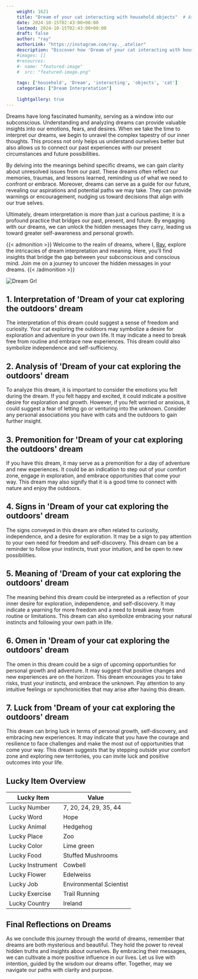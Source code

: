 ```yaml
---
    weight: 1621
    title: "Dream of your cat interacting with household objects"  # Assuming 'title' column exists
    date: 2024-10-15T02:43:00+08:00
    lastmod: 2024-10-15T02:43:00+08:00
    draft: false
    author: "ray"
    authorLink: "https://instagram.com/ray._.atelier"
    description: "Discover how 'Dream of your cat interacting with household objects' can interpret your future and uncover its significant meanings in your life."
    #images: []
    #resources:
    #- name: "featured-image"
    #  src: "featured-image.png"
    
    tags: ['household', 'Dream', 'interacting', 'objects', 'cat']
    categories: ["Dream Interpretation"]
    
    lightgallery: true
---
```

    
Dreams have long fascinated humanity, serving as a window into our subconscious. Understanding and analyzing dreams can provide valuable insights into our emotions, fears, and desires. When we take the time to interpret our dreams, we begin to unravel the complex tapestry of our inner thoughts. This process not only helps us understand ourselves better but also allows us to connect our past experiences with our present circumstances and future possibilities.

By delving into the meanings behind specific dreams, we can gain clarity about unresolved issues from our past. These dreams often reflect our memories, traumas, and lessons learned, reminding us of what we need to confront or embrace. Moreover, dreams can serve as a guide for our future, revealing our aspirations and potential paths we may take. They can provide warnings or encouragement, nudging us toward decisions that align with our true selves.

Ultimately, dream interpretation is more than just a curious pastime; it is a profound practice that bridges our past, present, and future. By engaging with our dreams, we can unlock the hidden messages they carry, leading us toward greater self-awareness and personal growth.

{{< admonition >}}
Welcome to the realm of dreams, where I, [Ray](https://instagram.com/ray._.atelier), explore the intricacies of dream interpretation and meaning. Here, you’ll find insights that bridge the gap between your subconscious and conscious mind. Join me on a journey to uncover the hidden messages in your dreams.
{{< /admonition >}}

![Dream Grl](https://cdn.pixabay.com/photo/2017/11/02/03/35/gothic-2910057_1280.jpg "Dream Grl")

## 1. Interpretation of 'Dream of your cat exploring the outdoors' dream

The interpretation of this dream could suggest a sense of freedom and curiosity. Your cat exploring the outdoors may symbolize a desire for exploration and adventure in your own life. It may indicate a need to break free from routine and embrace new experiences. This dream could also symbolize independence and self-sufficiency.

## 2. Analysis of 'Dream of your cat exploring the outdoors' dream

To analyze this dream, it is important to consider the emotions you felt during the dream. If you felt happy and excited, it could indicate a positive desire for exploration and growth. However, if you felt worried or anxious, it could suggest a fear of letting go or venturing into the unknown. Consider any personal associations you have with cats and the outdoors to gain further insight.

## 3. Premonition for 'Dream of your cat exploring the outdoors' dream

If you have this dream, it may serve as a premonition for a day of adventure and new experiences. It could be an indication to step out of your comfort zone, engage in exploration, and embrace opportunities that come your way. This dream may also signify that it is a good time to connect with nature and enjoy the outdoors.

## 4. Signs in 'Dream of your cat exploring the outdoors' dream

The signs conveyed in this dream are often related to curiosity, independence, and a desire for exploration. It may be a sign to pay attention to your own need for freedom and self-discovery. This dream can be a reminder to follow your instincts, trust your intuition, and be open to new possibilities.

## 5. Meaning of 'Dream of your cat exploring the outdoors' dream

The meaning behind this dream could be interpreted as a reflection of your inner desire for exploration, independence, and self-discovery. It may indicate a yearning for more freedom and a need to break away from routine or limitations. This dream can also symbolize embracing your natural instincts and following your own path in life.

## 6. Omen in 'Dream of your cat exploring the outdoors' dream

The omen in this dream could be a sign of upcoming opportunities for personal growth and adventure. It may suggest that positive changes and new experiences are on the horizon. This dream encourages you to take risks, trust your instincts, and embrace the unknown. Pay attention to any intuitive feelings or synchronicities that may arise after having this dream.

## 7. Luck from 'Dream of your cat exploring the outdoors' dream

This dream can bring luck in terms of personal growth, self-discovery, and embracing new experiences. It may indicate that you have the courage and resilience to face challenges and make the most out of opportunities that come your way. This dream suggests that by stepping outside your comfort zone and exploring new territories, you can invite luck and positive outcomes into your life.

## Lucky Item Overview
| Lucky Item          | Value              |
|---------------|--------------------|
| Lucky Number        | 7, 20, 24, 29, 35, 44  |
| Lucky Word          | Hope |
| Lucky Animal        | Hedgehog |
| Lucky Place         | Zoo     |
| Lucky Color         | Lime green     |
| Lucky Food          | Stuffed Mushrooms      |
| Lucky Instrument    | Cowbell |
| Lucky Flower        | Edelweiss    |
| Lucky Job           | Environmental Scientist       |
| Lucky Exercise      | Trail Running  |
| Lucky Country       | Ireland    |


##  Final Reflections on Dreams

As we conclude this journey through the world of dreams, remember that dreams are both mysterious and beautiful. They hold the power to reveal hidden truths and insights about ourselves. By embracing their messages, we can cultivate a more positive influence in our lives. Let us live with intention, guided by the wisdom our dreams offer. Together, may we navigate our paths with clarity and purpose.
